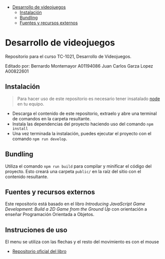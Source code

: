 



- [Desarrollo de videojuegos](#desarrollo-de-videojuegos)
  - [Instalación](#instalaci%c3%b3n)
  - [Bundling](#bundling)
  - [Fuentes y recursos externos](#fuentes-y-recursos-externos)

# Desarrollo de videojuegos

Repositorio para el curso TC-1021, Desarrollo de Videojuegos.

Editado por: 
Bernardo Montemayor A01194086
Juan Carlos Garza Lopez A00822601

## Instalación

> Para hacer uso de este repositorio es necesario tener insatalado 
> [node](https://nodejs.org/en/) en tu equipo. 

- Descarga el contenido de este repositorio, extraelo y abre una terminal de 
comandos en la carpeta resultante.
- Instala las dependencias del proyecto haciendo uso del comando `npm install`
- Una vez terminada la instalación, puedes ejecutar el proyecto con el comando
`npm run develop`.

## Bundling

Utiliza el comando ```npm run build``` para compilar y minificar el código del
proyecto. Esto creará una carpeta `public/` en la raíz del sitio con el
contenido resultante.

## Fuentes y recursos externos

Este repositorio está basado en el libro *Introducing JavaScript Game
Development: Build a 2D Game from the Ground Up* con orientación a enseñar
Programación Orientada a Objetos.

## Instruciones de uso

El menu se utiliza con las flechas y el resto del movimiento es con el mouse


- [Repositorio oficial del libro](https://github.com/Apress/intro-javascript-game-dev)
